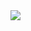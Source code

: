 <img src= "https://postimg.cc/NK95jbrX/https://i.postimg.cc/YC8g8srd/image-2024-07-06-005221374.png" />
